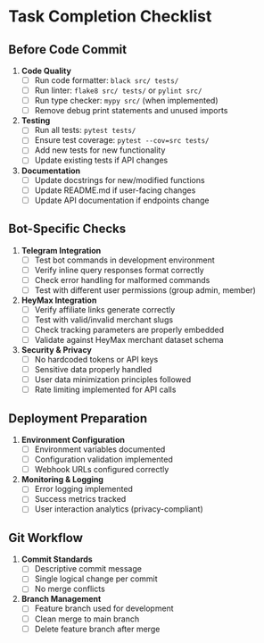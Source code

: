 # Task Completion Checklist

## Before Code Commit
1. **Code Quality**
   - [ ] Run code formatter: `black src/ tests/`
   - [ ] Run linter: `flake8 src/ tests/` or `pylint src/`
   - [ ] Run type checker: `mypy src/` (when implemented)
   - [ ] Remove debug print statements and unused imports

2. **Testing**
   - [ ] Run all tests: `pytest tests/`
   - [ ] Ensure test coverage: `pytest --cov=src tests/`
   - [ ] Add new tests for new functionality
   - [ ] Update existing tests if API changes

3. **Documentation**
   - [ ] Update docstrings for new/modified functions
   - [ ] Update README.md if user-facing changes
   - [ ] Update API documentation if endpoints change

## Bot-Specific Checks
1. **Telegram Integration**
   - [ ] Test bot commands in development environment
   - [ ] Verify inline query responses format correctly
   - [ ] Check error handling for malformed commands
   - [ ] Test with different user permissions (group admin, member)

2. **HeyMax Integration**
   - [ ] Verify affiliate links generate correctly
   - [ ] Test with valid/invalid merchant slugs
   - [ ] Check tracking parameters are properly embedded
   - [ ] Validate against HeyMax merchant dataset schema

3. **Security & Privacy**
   - [ ] No hardcoded tokens or API keys
   - [ ] Sensitive data properly handled
   - [ ] User data minimization principles followed
   - [ ] Rate limiting implemented for API calls

## Deployment Preparation
1. **Environment Configuration**
   - [ ] Environment variables documented
   - [ ] Configuration validation implemented
   - [ ] Webhook URLs configured correctly

2. **Monitoring & Logging**
   - [ ] Error logging implemented
   - [ ] Success metrics tracked
   - [ ] User interaction analytics (privacy-compliant)

## Git Workflow
1. **Commit Standards**
   - [ ] Descriptive commit message
   - [ ] Single logical change per commit
   - [ ] No merge conflicts

2. **Branch Management**
   - [ ] Feature branch used for development
   - [ ] Clean merge to main branch
   - [ ] Delete feature branch after merge
